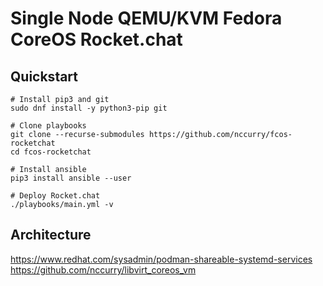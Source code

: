 # Single Node QEMU/KVM Fedora CoreOS Rocket.chat

## Quickstart

```
# Install pip3 and git
sudo dnf install -y python3-pip git

# Clone playbooks
git clone --recurse-submodules https://github.com/nccurry/fcos-rocketchat
cd fcos-rocketchat

# Install ansible
pip3 install ansible --user

# Deploy Rocket.chat
./playbooks/main.yml -v
```

## Architecture
https://www.redhat.com/sysadmin/podman-shareable-systemd-services
https://github.com/nccurry/libvirt_coreos_vm